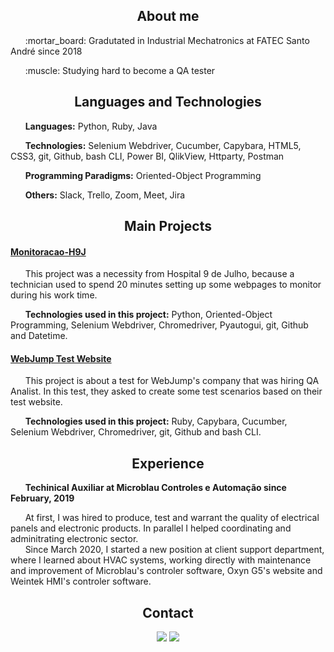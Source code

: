 <h2 align='center'>
  About me
</h2>

<p>&nbsp;&nbsp;&nbsp;&nbsp;&nbsp;&nbsp;:mortar_board: Gradutated in Industrial Mechatronics at FATEC Santo André since 2018</p>
<p>&nbsp;&nbsp;&nbsp;&nbsp;&nbsp;&nbsp;:muscle: Studying hard to become a QA tester</p>


<h2 align='center'>
  Languages and Technologies
</h2>
<p>&nbsp;&nbsp;&nbsp;&nbsp;&nbsp;&nbsp;<b>Languages:</b> Python, Ruby, Java</p>
<p>&nbsp;&nbsp;&nbsp;&nbsp;&nbsp;&nbsp;<b>Technologies:</b> Selenium Webdriver, Cucumber, Capybara, HTML5, CSS3, git, Github, bash CLI, Power BI, QlikView, Httparty, Postman</p>
<p>&nbsp;&nbsp;&nbsp;&nbsp;&nbsp;&nbsp;<b>Programming Paradigms:</b> Oriented-Object Programming</p>
<p>&nbsp;&nbsp;&nbsp;&nbsp;&nbsp;&nbsp;<b>Others:</b> Slack, Trello, Zoom, Meet, Jira</p>

<h2 align='center'>
  Main Projects
</h2>
  
#### [Monitoracao-H9J](https://github.com/HenriqueSaKi/Monitoracao-H9J)
<p>&nbsp;&nbsp;&nbsp;&nbsp;&nbsp;&nbsp;This project was a necessity from Hospital 9 de Julho, because a technician used to spend 20 minutes setting up some webpages to monitor during his work time.</p>
<p>&nbsp;&nbsp;&nbsp;&nbsp;&nbsp;&nbsp;<b>Technologies used in this project:</b> Python, Oriented-Object Programming, Selenium Webdriver, Chromedriver, Pyautogui, git, Github and Datetime.</p>

#### [WebJump Test Website](https://github.com/HenriqueSaKi/Analista-QA-WebJump-Ruby)
<p>&nbsp;&nbsp;&nbsp;&nbsp;&nbsp;&nbsp;This project is about a test for WebJump's company that was hiring QA Analist. In this test, they asked to create some test scenarios based on their test website.</p>
<p>&nbsp;&nbsp;&nbsp;&nbsp;&nbsp;&nbsp;<b>Technologies used in this project:</b> Ruby, Capybara, Cucumber, Selenium Webdriver, Chromedriver, git, Github and bash CLI.</p>

<h2 align='center'>
  Experience
</h2>
<p>&nbsp;&nbsp;&nbsp;&nbsp;&nbsp;&nbsp;<b>Techinical Auxiliar at Microblau Controles e Automação since February, 2019</b></p>
<p>&nbsp;&nbsp;&nbsp;&nbsp;&nbsp;&nbsp;At first, I was hired to produce, test and warrant the quality of electrical panels and electronic products. In parallel I helped coordinating and adminitrating electronic sector.</br>&nbsp;&nbsp;&nbsp;&nbsp;&nbsp;&nbsp;Since March 2020, I started a new position at client support department, where I learned about HVAC systems, working directly with maintenance and improvement of Microblau's controler software, Oxyn G5's website and Weintek HMI's controler software.</p>

<h2 align='center'>
  Contact
</h2>
<div align='center'>
  <a href="https://www.linkedin.com/in/henrique-satoshi-k-451b55121/"><img src="https://img.shields.io/badge/linkedin-%230077B5.svg?&style=for-the-badge&logo=linkedin&logoColor=white"/></a>
  <a href="https://www.instagram.com/satoshi_98/?hl=pt-br"><img src="https://img.shields.io/badge/instagram-%23E4405F.svg?&style=for-the-badge&logo=instagram&logoColor=white"/></a>
</div>
